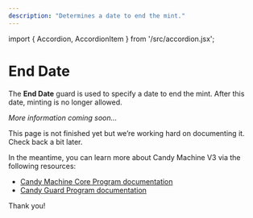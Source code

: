 ```yaml
---
description: "Determines a date to end the mint."
---
```


import { Accordion, AccordionItem } from '/src/accordion.jsx';

# End Date

The **End Date** guard is used to specify a date to end the mint. After this date, minting is no longer allowed.

*More information coming soon…*

This page is not finished yet but we’re working hard on documenting it. Check back a bit later.

In the meantime, you can learn more about Candy Machine V3 via the following resources:

- [Candy Machine Core Program documentation](https://github.com/metaplex-foundation/metaplex-program-library/tree/master/candy-machine-core/program)
- [Candy Guard Program documentation](https://github.com/metaplex-foundation/mpl-candy-guard)

Thank you!
